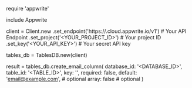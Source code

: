 require 'appwrite'

include Appwrite

client = Client.new
    .set_endpoint('https://<REGION>.cloud.appwrite.io/v1') # Your API Endpoint
    .set_project('<YOUR_PROJECT_ID>') # Your project ID
    .set_key('<YOUR_API_KEY>') # Your secret API key

tables_db = TablesDB.new(client)

result = tables_db.create_email_column(
    database_id: '<DATABASE_ID>',
    table_id: '<TABLE_ID>',
    key: '',
    required: false,
    default: 'email@example.com', # optional
    array: false # optional
)
